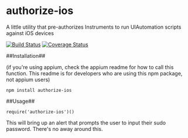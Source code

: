
# authorize-ios

A little utility that pre-authorizes Instruments to run UIAutomation scripts against iOS devices

[![Build Status](https://travis-ci.org/appium/authorize-ios.svg)](https://travis-ci.org/appium/authorize-ios)
[![Coverage Status](https://coveralls.io/repos/appium/authorize-ios/badge.svg?branch=master&service=github)](https://coveralls.io/github/appium/authorize-ios?branch=master)

##Installation##

(if you're using appium, check the appium readme for how to call this function. This readme is for developers who are using this npm package, not appium users)

`npm install authorize-ios`

##Usage##

`require('authorize-ios')()`

This will bring up an alert that prompts the user to input their sudo password. There's no away around this.
